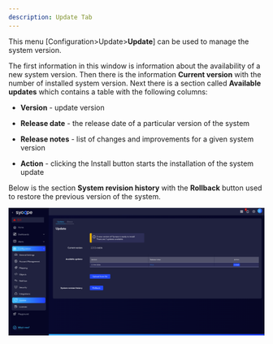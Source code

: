 ```yaml
---
description: Update Tab
---
```


This menu  [Configuration>Update>**Update**] can be used to manage the system version.

The first information in this window is information about the availability of a new system version. Then there is the information **Current version** with the number of installed system version. Next there is a section called **Available updates** which contains a table with the following columns:



- **Version** - update version

- **Release date** - the release date of a particular version of the system

- **Release notes** - list of changes and improvements for a given system version

- **Action** - clicking the Install button starts the installation of the system update

  

Below is the section **System revision history** with the **Rollback** button used to restore the previous version of the system.

![image-20230801130615497](assets_01-Update/image-20230801130615497.png)



























